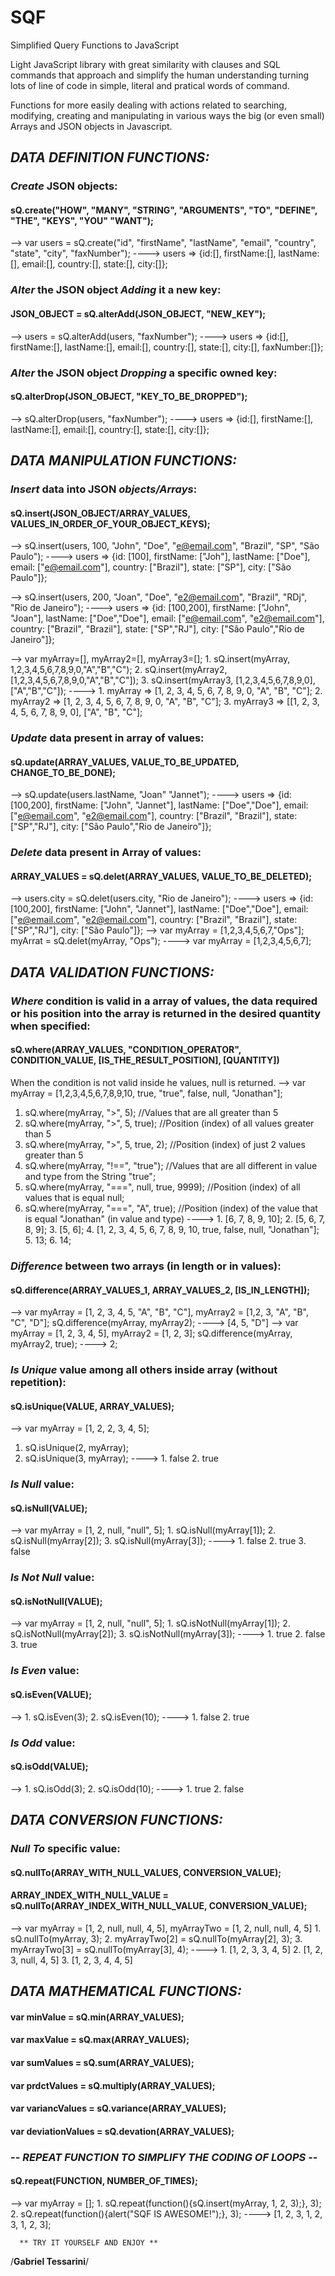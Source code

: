 # SQF
Simplified Query Functions to JavaScript

Light JavaScript library with great similarity with clauses and SQL commands that approach and simplify the human understanding turning lots of line of code in simple, literal and pratical words of command.

Functions for more easily dealing with actions related to searching, modifying, creating and manipulating in various ways the big (or even small) Arrays and JSON objects in Javascript.

## _DATA DEFINITION FUNCTIONS:_

### _Create_ JSON objects: 
#### sQ.create("HOW", "MANY", "STRING", "ARGUMENTS", "TO", "DEFINE", "THE", "KEYS", "YOU" "WANT");
--> var users = sQ.create("id", "firstName", "lastName", "email", "country", "state", "city", "faxNumber");
----> users => {id:[], firstName:[], lastName:[], email:[], country:[], state:[], city:[]};     

### _Alter_ the JSON object _Adding_ it a new key:
#### JSON_OBJECT = sQ.alterAdd(JSON_OBJECT, "NEW_KEY");
--> users = sQ.alterAdd(users, "faxNumber");
----> users => {id:[], firstName:[], lastName:[], email:[], country:[], state:[], city:[], faxNumber:[]};     

### _Alter_ the JSON object _Dropping_ a specific owned key:
#### sQ.alterDrop(JSON_OBJECT, "KEY_TO_BE_DROPPED");
--> sQ.alterDrop(users, "faxNumber");
----> users => {id:[], firstName:[], lastName:[], email:[], country:[], state:[], city:[]};     

## _DATA MANIPULATION FUNCTIONS:_

### _Insert_ data into JSON _objects/Arrays_: 
#### sQ.insert(JSON_OBJECT/ARRAY_VALUES, VALUES_IN_ORDER_OF_YOUR_OBJECT_KEYS);
--> sQ.insert(users, 100, "John", "Doe", "e@email.com", "Brazil", "SP", "São Paulo");
----> users => {id: [100], firstName: ["Joh"], lastName: ["Doe"], email: ["e@email.com"], country: ["Brazil"], state: ["SP"], city: ["São Paulo"]};

--> sQ.insert(users, 200, "Joan", "Doe", "e2@email.com", "Brazil", "RDj", "Rio de Janeiro");
----> users => {id: [100,200], firstName: ["John", "Joan"], lastName: ["Doe","Doe"], email: ["e@email.com", "e2@email.com"], country: ["Brazil", "Brazil"], state: ["SP","RJ"], city: ["São Paulo","Rio de Janeiro"]};
       
--> var myArray=[], myArray2=[], myArray3=[];
    1.  sQ.insert(myArray, 1,2,3,4,5,6,7,8,9,0,"A","B","C");
    2.  sQ.insert(myArray2, [1,2,3,4,5,6,7,8,9,0,"A","B","C"]);
    3.  sQ.insert(myArray3, [1,2,3,4,5,6,7,8,9,0],["A","B","C"]);
---->  1.  myArray => [1, 2, 3, 4, 5, 6, 7, 8, 9, 0, "A", "B", "C"];
       2.  myArray2 => [1, 2, 3, 4, 5, 6, 7, 8, 9, 0, "A", "B", "C"];
       3.  myArray3 => [[1, 2, 3, 4, 5, 6, 7, 8, 9, 0], ["A", "B", "C"];
 
### _Update_ data present in array of values:
#### sQ.update(ARRAY_VALUES, VALUE_TO_BE_UPDATED, CHANGE_TO_BE_DONE);
--> sQ.update(users.lastName, "Joan" "Jannet");
----> users => {id: [100,200], firstName: ["John", "Jannet"], lastName: ["Doe","Doe"], email: ["e@email.com", "e2@email.com"], country: ["Brazil", "Brazil"], state: ["SP","RJ"], city: ["São Paulo","Rio de Janeiro"]}; 

### _Delete_ data present in Array of values:
#### ARRAY_VALUES = sQ.delet(ARRAY_VALUES, VALUE_TO_BE_DELETED);
--> users.city = sQ.delet(users.city, "Rio de Janeiro");
----> users => {id: [100,200], firstName: ["John", "Jannet"], lastName: ["Doe","Doe"], email: ["e@email.com", "e2@email.com"], country: ["Brazil", "Brazil"], state: ["SP","RJ"], city: ["São Paulo"]}; 
--> var myArray = [1,2,3,4,5,6,7,"Ops"];
    myArrat = sQ.delet(myArray, "Ops");
----> var myArray = [1,2,3,4,5,6,7];

## _DATA VALIDATION FUNCTIONS:_

### _Where_ condition is valid in a array of values, the data required or his position into the array is returned in the desired quantity when specified:
#### sQ.where(ARRAY_VALUES, "CONDITION_OPERATOR", CONDITION_VALUE, [IS_THE_RESULT_POSITION], [QUANTITY])
When the condition is not valid inside he values, null is returned.
--> var myArray = [1,2,3,4,5,6,7,8,9,10, true, "true", false, null, "Jonathan"];
  1.  sQ.where(myArray, ">", 5);            //Values that are all greater than 5
  2.  sQ.where(myArray, ">", 5, true);      //Position (index) of all values greater than 5
  3.  sQ.where(myArray, ">", 5, true, 2);   //Position (index) of just 2 values greater than 5
  4.  sQ.where(myArray, "!==", "true");     //Values that are all different in value and type from the String "true";
  5.  sQ.where(myArray, "===", null, true, 9999);  //Position (index) of all values that is equal null;
  6.  sQ.where(myArray, "===", "A", true);  //Position (index) of the value that is equal "Jonathan" (in value and type) 
---->  1.  [6, 7, 8, 9, 10];
       2.  [5, 6, 7, 8, 9];
       3.  [5, 6];
       4.  [1, 2, 3, 4, 5, 6, 7, 8, 9, 10, true, false, null, "Jonathan"];
       5.  13;
       6.  14;
      
### _Difference_ between two arrays (in length or in values):
#### sQ.difference(ARRAY_VALUES_1, ARRAY_VALUES_2, [IS_IN_LENGTH]);
--> var myArray = [1, 2, 3, 4, 5, "A", "B", "C"], myArray2 = [1,2, 3, "A", "B", "C", "D"];
    sQ.difference(myArray, myArray2);
----> [4, 5, "D"]
--> var myArray = [1, 2, 3, 4, 5], myArray2 = [1, 2, 3];
   sQ.difference(myArray, myArray2, true);
----> 2;

### _Is Unique_ value among all others inside array (without repetition):
#### sQ.isUnique(VALUE, ARRAY_VALUES);
--> var myArray = [1, 2, 2, 3, 4, 5];
   1.  sQ.isUnique(2, myArray);
   2.  sQ.isUnique(3, myArray);
---->  1.   false
       2.   true
 
### _Is Null_ value:
#### sQ.isNull(VALUE);
--> var myArray = [1, 2, null, "null", 5];
    1.  sQ.isNull(myArray[1]);
    2.  sQ.isNull(myArray[2]);
    3.  sQ.isNull(myArray[3]);
---->  1.  false
       2.  true
       3.  false
       
### _Is Not Null_ value:
#### sQ.isNotNull(VALUE);
--> var myArray = [1, 2, null, "null", 5];
    1.  sQ.isNotNull(myArray[1]);
    2.  sQ.isNotNull(myArray[2]);
    3.  sQ.isNotNull(myArray[3]);
---->  1.  true
       2.  false
       3.  true
       
### _Is Even_ value:
#### sQ.isEven(VALUE);
-->  1.  sQ.isEven(3);
     2.  sQ.isEven(10);
----> 1.   false
      2.   true
      
### _Is Odd_ value:
#### sQ.isOdd(VALUE);
-->  1.  sQ.isOdd(3);
     2.  sQ.isOdd(10);
----> 1.   true
      2.   false
      
## _DATA CONVERSION FUNCTIONS:_

### _Null To_ specific value:
#### sQ.nullTo(ARRAY_WITH_NULL_VALUES, CONVERSION_VALUE);
#### ARRAY_INDEX_WITH_NULL_VALUE = sQ.nullTo(ARRAY_INDEX_WITH_NULL_VALUE, CONVERSION_VALUE);
--> var myArray = [1, 2, null, null, 4, 5], myArrayTwo = [1, 2, null, null, 4, 5]
    1.  sQ.nullTo(myArray, 3);
    2.  myArrayTwo[2] = sQ.nullTo(myArray[2], 3);
    3.  myArrayTwo[3] = sQ.nullTo(myArray[3], 4);
---->  1.  [1, 2, 3, 3, 4, 5]
       2.  [1, 2, 3, null, 4, 5]
       3.  [1, 2, 3, 4, 4, 5]
 
## _DATA MATHEMATICAL FUNCTIONS:_

#### var minValue = sQ.min(ARRAY_VALUES);
#### var maxValue = sQ.max(ARRAY_VALUES);
#### var sumValues = sQ.sum(ARRAY_VALUES);
#### var prdctValues = sQ.multiply(ARRAY_VALUES);
#### var variancValues = sQ.variance(ARRAY_VALUES);
#### var deviationValues = sQ.devation(ARRAY_VALUES);


### _-- REPEAT FUNCTION TO SIMPLIFY THE CODING OF LOOPS --_
#### sQ.repeat(FUNCTION, NUMBER_OF_TIMES);
--> var myArray = [];
    1.  sQ.repeat(function(){sQ.insert(myArray, 1, 2, 3);}, 3);
    2.  sQ.repeat(function(){alert("SQF IS AWESOME!");}, 3);
----> [1, 2, 3, 1, 2, 3, 1, 2, 3];

      ** TRY IT YOURSELF AND ENJOY **

/**Gabriel Tessarini**/
